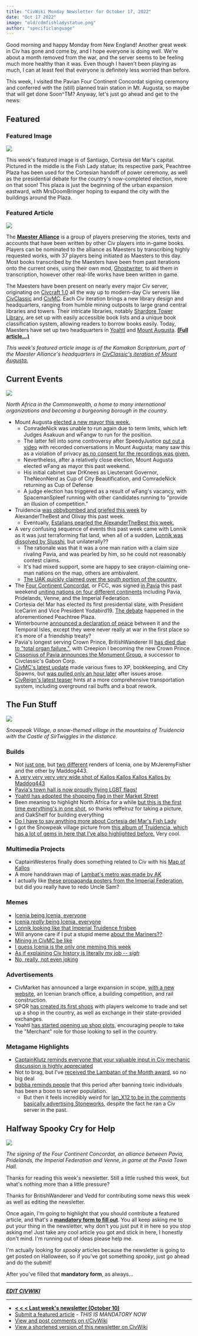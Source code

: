 ```yaml
---
title: "CivWiki Monday Newsletter for October 17, 2022"
date: "Oct 17 2022"
image: "old/cdmfishladystatue.png"
author: "specificlanguage"
---
```


Good morning and happy Monday from New England! Another great week in Civ has gone and come by, and I hope everyone is doing well. We're about a month removed from the war, and the server seems to be feeling much more healthy than it was. Even though I haven't been playing as much, I can at least feel that everyone is definitely less worried than before.

This week, I visited the Pavian Four Continent Concordat signing ceremony and conferred with the (still) planned train station in Mt. Augusta, so maybe that will get done Soon^TM? Anyway, let's just go ahead and get to the news:

## Featured

### Featured Image

![](https://cdn.discordapp.com/attachments/695047341945651200/1028126247676543006/2022-10-07_21.46.01.png)

This week's featured image is of Santiago, Cortesia del Mar's capital. Pictured in the middle is the Fish Lady statue; its respective park, Peachtree Plaza has been used for the Cortesian handoff of power ceremony, as well as the presidential debate for the country's now-completed election, more on that soon! This plaza is just the beginning of the urban expansion eastward, with MrsDoomBringer hoping to expand the city with the buildings around the Plaza.

### Featured Article

![](https://static.miraheze.org/civwikiwiki/f/f0/GjpCEqX.png)

The **[Maester Alliance](https://civwiki.org/wiki/Maester_Alliance)** is a group of players preserving the stories, texts and accounts that have been written by other Civ players into in-game books. Players can be nominated to the alliance as Maesters by transcribing highly requested works, with 37 players being initiated as Maesters to this day. Most books transcribed by the Maesters have been from past iterations onto the current ones, using their own mod, [Ghostwriter](https://civwiki.org/wiki/Mods#Bookkeeping), to aid them in transcription, however other real-life works have been written in game.

The Maesters have been present on nearly every major Civ server, originating on [Civcraft 1.0](https://civwiki.org/wiki/Civcraft_1.0) all the way up to modern-day Civ servers like [CivClassic](https://civwiki.org/wiki/CivClassic) and [CivMC](https://civwiki.org/wiki/CivMC). Each Civ iteration brings a new library design and headquarters, ranging from humble mining outposts to large grand central libraries and towers. Their intricate libraries, notably [Shardore Tower Library](https://civwiki.org/wiki/Shardore_Tower_Library), are set up with easily accessible book lists and a unique book classification system, allowing readers to borrow books easily. Today, Maesters have set up two headquarters in [Yoahtl](https://civwiki.org/wiki/Yoahtl) and [Mount Augusta](https://civwiki.org/wiki/Mount_Augusta_(CivMC)). [**(Full article...)**](https://civwiki.org/wiki/Maester_Alliance)

*This week's featured article image is of the Kamakon Scriptorium, part of the Maester Alliance's headquarters in [CivClassic's iteration of Mount Augusta.](https://civwiki.org/wiki/Mount_Augusta_(CivClassic_2.0))*

## Current Events

![](https://media.discordapp.net/attachments/314217048903516170/1030162758924242944/2022-10-13_12.56.19.png)

*North Africa in the Commonwealth, a home to many international organizations and becoming a burgeoning borough in the country.*

- Mount Augusta [elected a new mayor this week.](https://discord.com/channels/948288144384589865/948291993384132638/1031224049159917572)
    - ComradeNick was unable to run again due to term limits, which left Judges Asakuun and wFangw to run for the position.
    - The latter fell into some controversy after SpeedyJustice [put out a video](https://www.youtube.com/watch?v=feP5Eo3XjbE) with recorded conversations in Mount Augusta; many saw this as a violation of privacy [as no consent for the recordings was given.](https://www.reddit.com/r/CivMC/comments/y32m6c/if_you_read_any_civ_reddit_post_this_week_im/is6m4pn/)
    - Nevertheless, after a relatively close election, Mount Augusta elected wFang as mayor this past weekend.
    - His initial cabinet saw DrKnees as Lieutenant Governor, TheNeonNerd as Cup of City Beautification, and ComradeNick returning as Cup of Defense
    - A judge election has triggered as a result of wFang's vacancy, with SpacemanSpleef running with other candidates running to "provide an illusion of competition."
- Truidencia [was obbybombed and griefed this week](https://imgur.com/a/6iwtn6F) by AlexanderTheBest and Olivay this past week.
    - Eventually, [Estalians pearled the AlexanderTheBest this week.](https://www.reddit.com/r/CivMC/comments/y35mo7/alexanderthebest_pearled_post_claims/)
- A very confusing sequence of events this past week came with Lonnik as it was just terraforming flat land, when all of a sudden, [Lonnik was dissolved by Slusshi](https://www.reddit.com/r/CivMC/comments/y4d445/the_dissolution_of_lonnik/), but unilaterally??
    - The rationale was that it was a one man nation with a claim size rivaling Pavia, and was pearled by him, so he could not reasonably contest claims.
    - It's had mixed support, some are happy to see crayon-claiming one-man nations on the map, others are ambivalent.
    - [The UAK quickly claimed over the south portion of the country.](https://www.reddit.com/r/CivMC/comments/y4tral/the_u%C3%A4k_claims_southern_lonnik/)
- The [Four Continent Concordat](https://discord.gg/vWfxm3AU), or FCC, was signed [in Pavia](https://i.imgur.com/6tXWRF3.jpg) this past weekend [uniting nations on four different continents](https://docs.google.com/document/d/1PLE_7--6KKAlFcAEehP4Zar586HZzmKe2Kwu5EKsOq0/edit) including Pavia, Pridelands, Venne, and the Imperial Federation.
- Cortesia del Mar has elected its first presidential slate, with President IceCarim and Vice President Yodabird19. [The debate](https://discord.com/channels/415706745566920714/1003791821429801031/1031334864894578730) happened in the aforementioned Peachtree Plaza.
- Winterbourne [announced a declaration of peace](https://www.reddit.com/r/CivMC/comments/y2lgql/declaration_of_peace_winterbourne_the_temporal/) between it and the Temporal Isles, except they were never really at war in the first place so it's more of a friendship treaty?
- Pavia's longest serving Crown Prince, BritishWanderer III [has died due to "total organ failure."](https://discord.com/channels/523673816698978313/957405493435973692/1030784257930571786), with Creepion I becoming the new Crown Prince.
- [Cissonius of Pavia announces the Monument Group](https://](https://www.reddit.com/r/CivMC/comments/y5t3ue/announcing_the_successor_to_gabon_corp_the/)), a successor to Civclassic's Gabon Corp.
- [CivMC's latest update](https://discord.com/channels/912074050086502470/952312337065451530/1029455033328205927) made various fixes to XP, bookkeeping, and City Spawns, but [was pulled only an hour later](https://discord.com/channels/912074050086502470/952312337065451530/1029471032114942062) after issues arose.
- [CivReign's latest teaser](https://discord.com/channels/874786745600856114/874787095569391648/1029630617358446592) hints at a more comprehensive transportation system, including overground rail buffs and a boat rework.

## The Fun Stuff

![](https://i.imgur.com/dkJE5wF.png)

*Snowpeak Village, a snow-themed village in the mountains of Truidencia with the Castle of SirTwiggles in the distance.*

### Builds

- Not [just one](https://www.reddit.com/r/CivMC/comments/y1i1ey/the_beautiful_republic_of_icenia_the_heart_of_the/), but [two different](https://www.reddit.com/r/CivMC/comments/y1z117/caught_in_4k_lookin_dummy_thicc/) renders of Icenia, one by MrJeremyFisher and the other by Maddog443.
- [A very very very very wide shot of Kallos Kallos Kallos Kallos by Maddog443](https://www.reddit.com/r/CivMC/comments/y3i3j2/kallos_kallos_kallos_kallos_kallos_kallos/)
- [Pavia's town hall is now proudly flying LGBT flags!](https://www.reddit.com/r/CivMC/comments/y536l3/pavia_says_lgbt_rights/)
- [Yoahtl has adopted the shopping flag in their Market Street](https://cdn.discordapp.com/attachments/422250595911729155/1031143922963070986/unknown.png)
- Been meaning to highlight North Africa for a while [but this is the first time everything's in one shot](https://media.discordapp.net/attachments/314217048903516170/1030162758924242944/2022-10-13_12.56.19.png), so thanks reffelruz for taking a picture, and OakShelf for building everything
- [Do I have to say anything more about Cortesia del Mar's Fish Lady](https://cdn.discordapp.com/attachments/695047341945651200/1028126247676543006/2022-10-07_21.46.01.png)
- I got the Snowpeak village picture from [this album of Truidencia, which has a lot of gems in here that I've also highlighted before.](https://imgur.com/a/FKLc4y3) Very cool.

### Multimedia Projects

- CaptainWesteros finally does something related to Civ with his [Map of Kallos](https://www.reddit.com/r/CivMC/comments/y0cyva/map_of_kallos_and_surrounding_neighbors_thanks_to/)
- A more handdrawn map of [Lambat's metro was made by AK](https://www.reddit.com/r/CivMC/comments/y1b2tb/lambat_october_metrogeneral_map/)
- I actually like [these propaganda posters from the Imperial Federation](https://www.reddit.com/r/CivMC/comments/y3z33b/the_imperial_federation_needs_you_join_today/), but did you really have to redo Uncle Sam?

### Memes

- [Icenia being Icenia, everyone](https://www.reddit.com/r/CivMC/comments/y1t0k9/icenian_vc_update/)
- [Icenia *really* being Icenia, everyone](https://www.reddit.com/r/CivMC/comments/y4xm6s/jah_bless_icenia/)
- [Lonnik looking like that Imperial Truidence frisbee](https://www.reddit.com/r/CivMC/comments/y3vm9f/updates_of_city_of_lon/)
- Will anyone care if I put a stupid meme [about the Mariners??](https://www.reddit.com/r/Mariners/comments/y54n4e/classic_dramedy/)
- [Mining in CivMC be like](https://cdn.discordapp.com/attachments/468115797672460289/1024602991229149234/mining_in_civmc_be_like.png)
- [I guess Icenia is the only one meming this week](https://cdn.discordapp.com/attachments/762745697047937094/1030198967889317888/unknown.png)
- [As if explaining Civ history is literally my job -- *sigh*](https://www.reddit.com/r/CivMC/comments/y5wtmk/explaining_civ_history_to_newfriends_be_like/)
- [No, really, not even joking](https://www.reddit.com/r/CivMC/comments/y5whiv/a_serious_discussion_about_icenias_xp_market/)

### Advertisements

- CivMarket has announced a large expansion in scope, [with a new website](https://solitudecorp.com), an Icenian branch office, a building competition, and rail construction.
- SPQR [has created its first shops](https://discord.com/channels/310859170171846657/1016615662757613638/1029799571125182524) with players welcome to trade and set up a shop in the country, as well as exchange in their state-provided exchanges.
- Yoahtl [has started opening up shop plots](https://discord.com/channels/278045721742147586/421600713898983424/1030558290276524103), encouraging people to take the "Merchant" role for those looking to sell in the country.

### Metagame Highlights

- [CaptainKlutz reminds everyone that your valuable input in Civ mechanic discussion is highly appreciated](https://www.reddit.com/r/CivMC/comments/y34x2p/a_reminder_that_a_lot_of_discussion_also_happens/)
- Not to brag, but I've [received the Lambatan of the Month award](https://discord.com/channels/810436686021394492/812258748285845525/1029976514999111711), so no big deal
- [bgbba reminds people](https://www.reddit.com/r/CivMC/comments/y510c0/an_observation_on_server_population/) that this period after banning toxic individuals has been a boon to server population.
    - But then it feels incredibly weird for [Ian_X12 to be in the comments basically advertising Stoneworks](https://www.reddit.com/r/CivMC/comments/y510c0/an_observation_on_server_population/ishgspx/), despite the fact he ran a Civ server in the past.

## Halfway Spooky Cry for Help

![](https://i.imgur.com/6tXWRF3.jpg)

*The signing of the Four Continent Concordat, an alliance between Pavia, Pridelands, the Imperial Federation and Venne, in game at the Pavia Town Hall.*

Thanks for reading this week's newsletter. Still a little rushed this week, but what's nothing more than a little pressure?

Thanks for BritishWanderer and Vedd for contributing some news this week as well as editing the newsletter.

Once again, I'm going to highlight that you should contribute a featured article, and that's a [**mandatory form to fill out**](https://forms.gle/SZbWZQRDBxhPUNQF9). You all keep asking me to put your thing in the newsletter, why don't you just put it in here so you stop asking me! Just take any cool article you got and stick in here, I honestly don't mind. I'm running out of ideas please help me.

I'm actually looking for *spooky* articles because the newsletter is going to get posted on Halloween, so if you've got something *spooky*, just go ahead and do the submit!

After you've filled that **mandatory form**, as always...

---

[***EDIT CIVWIKI***](https://civwiki.org)

---

- [**< < < Last week's newsletter (October 10)**](/newsletter-10-10)
- [Submit a featured article](https://forms.gle/SZbWZQRDBxhPUNQF9) - *THIS IS MANDATORY NOW*
- [View and post comments on r/CivWiki](https://reddit.com/r/civwiki)
- [View a shortened version of this newsletter on CivWiki](https://civwiki.org/wiki/CivWiki:Features)